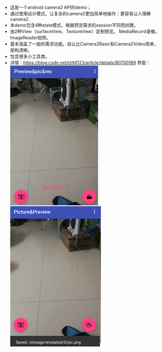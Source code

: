 - 这是一个android camera2 API的demo；
- 通过使用设计模式，让复杂的camera2更加简单地操作：更容易让人理解camera2.
- 本demo包含4种state模式，根据预览需求的session不同而创建。
- 由2种View（surfaceView、TextureView）定制预览。
	MediaRecord录像。
	ImageReader拍照。
- 基本涵盖了一般的需求功能。自认比Camera2Basic和Camera2Video简单，架构清晰。
- 包含很多小工具类。
- 详情：https://blog.csdn.net/jzlhll123/article/details/80700189
界面：
![预览1](https://github.com/jzlhll/AndroidCam2Demo/blob/master/Screenshots/a.png)
![预览2](https://github.com/jzlhll/AndroidCam2Demo/blob/master/Screenshots/b.png)
